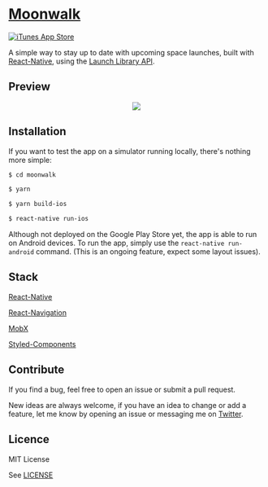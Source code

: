 # [Moonwalk](https://itunes.apple.com/us/app/moonwalk-rocket-launches/id1439376174)

[![iTunes App Store](https://img.shields.io/itunes/v/1439376174.svg?style=for-the-badge)](https://itunes.apple.com/us/app/moonwalk-rocket-launches/id1439376174)

A simple way to stay up to date with upcoming space launches, built with [React-Native](https://github.com/facebook/react-native), using the [Launch Library API](https://launchlibrary.net/).

## Preview

<p align="center">
  <img src="https://maximenory.com/public/mwpreview.png" />
</p>

## Installation

If you want to test the app on a simulator running locally, there's nothing more simple:

```bash
$ cd moonwalk

$ yarn

$ yarn build-ios

$ react-native run-ios
```

Although not deployed on the Google Play Store yet, the app is able to run on Android devices. To run the app, simply use the `react-native run-android` command. (This is an ongoing feature, expect some layout issues).

## Stack

[React-Native](https://github.com/facebook/react-native)

[React-Navigation](https://reactnavigation.org/)

[MobX](https://mobx.js.org/)

[Styled-Components](https://www.styled-components.com/)

## Contribute

If you find a bug, feel free to open an issue or submit a pull request.

New ideas are always welcome, if you have an idea to change or add a feature, let me know by opening an issue or messaging me on [Twitter](https://twitter.com/MaximeNory).

## Licence

MIT License

See [LICENSE](LICENSE)
